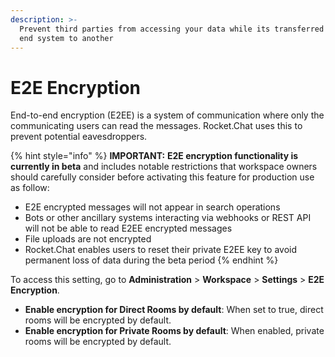 ```yaml
---
description: >-
  Prevent third parties from accessing your data while its transferred from one
  end system to another
---
```


# E2E Encryption

End-to-end encryption (E2EE) is a system of communication where only the communicating users can read the messages. Rocket.Chat uses this to prevent potential eavesdroppers.

{% hint style="info" %}
**IMPORTANT:** **E2E encryption functionality is currently in beta** and includes notable restrictions that workspace owners should carefully consider before activating this feature for production use as follow:

* E2E encrypted messages will not appear in search operations
* Bots or other ancillary systems interacting via webhooks or REST API will not be able to read E2EE encrypted messages
* File uploads are not encrypted
* Rocket.Chat enables users to reset their private E2EE key to avoid permanent loss of data during the beta period
{% endhint %}

To access this setting, go to **Administration** > **Workspace** > **Settings** > **E2E Encryption**.

* **Enable encryption for Direct Rooms by default**: When set to true, direct rooms will be encrypted by default.
* **Enable encryption for Private Rooms by default**: When enabled, private rooms will be encrypted by default.

